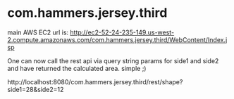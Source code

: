 # com.hammers.jersey.third
main AWS EC2 url is: http://ec2-52-24-235-149.us-west-2.compute.amazonaws.com/com.hammers.jersey.third/WebContent/Index.jsp

One can now call the rest api via query string params for side1 and side2 and have returned the calculated area.
simple ;)

http://localhost:8080/com.hammers.jersey.third/rest/shape?side1=28&side2=12
